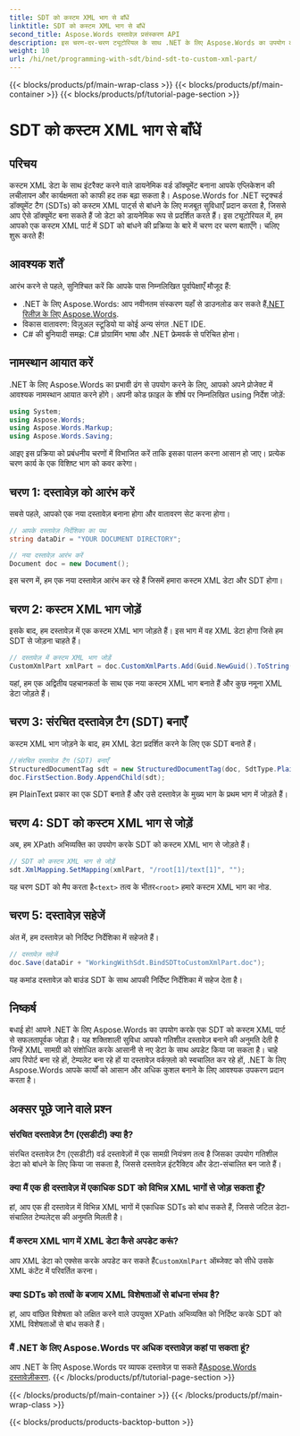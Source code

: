 ```yaml
---
title: SDT को कस्टम XML भाग से बाँधें
linktitle: SDT को कस्टम XML भाग से बाँधें
second_title: Aspose.Words दस्तावेज़ प्रसंस्करण API
description: इस चरण-दर-चरण ट्यूटोरियल के साथ .NET के लिए Aspose.Words का उपयोग करके Word दस्तावेज़ों में कस्टम XML भागों में संरचित दस्तावेज़ टैग (SDTs) को बांधना सीखें।
weight: 10
url: /hi/net/programming-with-sdt/bind-sdt-to-custom-xml-part/
---
```


{{< blocks/products/pf/main-wrap-class >}}
{{< blocks/products/pf/main-container >}}
{{< blocks/products/pf/tutorial-page-section >}}

# SDT को कस्टम XML भाग से बाँधें

## परिचय

कस्टम XML डेटा के साथ इंटरैक्ट करने वाले डायनेमिक वर्ड डॉक्यूमेंट बनाना आपके एप्लिकेशन की लचीलापन और कार्यक्षमता को काफी हद तक बढ़ा सकता है। Aspose.Words for .NET स्ट्रक्चर्ड डॉक्यूमेंट टैग (SDTs) को कस्टम XML पार्ट्स से बांधने के लिए मजबूत सुविधाएँ प्रदान करता है, जिससे आप ऐसे डॉक्यूमेंट बना सकते हैं जो डेटा को डायनेमिक रूप से प्रदर्शित करते हैं। इस ट्यूटोरियल में, हम आपको एक कस्टम XML पार्ट में SDT को बांधने की प्रक्रिया के बारे में चरण दर चरण बताएँगे। चलिए शुरू करते हैं!

## आवश्यक शर्तें

आरंभ करने से पहले, सुनिश्चित करें कि आपके पास निम्नलिखित पूर्वापेक्षाएँ मौजूद हैं:

-  .NET के लिए Aspose.Words: आप नवीनतम संस्करण यहाँ से डाउनलोड कर सकते हैं[.NET रिलीज़ के लिए Aspose.Words](https://releases.aspose.com/words/net/).
- विकास वातावरण: विज़ुअल स्टूडियो या कोई अन्य संगत .NET IDE.
- C# की बुनियादी समझ: C# प्रोग्रामिंग भाषा और .NET फ्रेमवर्क से परिचित होना।

## नामस्थान आयात करें

.NET के लिए Aspose.Words का प्रभावी ढंग से उपयोग करने के लिए, आपको अपने प्रोजेक्ट में आवश्यक नामस्थान आयात करने होंगे। अपनी कोड फ़ाइल के शीर्ष पर निम्नलिखित using निर्देश जोड़ें:

```csharp
using System;
using Aspose.Words;
using Aspose.Words.Markup;
using Aspose.Words.Saving;
```

आइए इस प्रक्रिया को प्रबंधनीय चरणों में विभाजित करें ताकि इसका पालन करना आसान हो जाए। प्रत्येक चरण कार्य के एक विशिष्ट भाग को कवर करेगा।

## चरण 1: दस्तावेज़ को आरंभ करें

सबसे पहले, आपको एक नया दस्तावेज़ बनाना होगा और वातावरण सेट करना होगा।

```csharp
// आपके दस्तावेज़ निर्देशिका का पथ
string dataDir = "YOUR DOCUMENT DIRECTORY";

// नया दस्तावेज़ आरंभ करें
Document doc = new Document();
```

इस चरण में, हम एक नया दस्तावेज़ आरंभ कर रहे हैं जिसमें हमारा कस्टम XML डेटा और SDT होगा।

## चरण 2: कस्टम XML भाग जोड़ें

इसके बाद, हम दस्तावेज़ में एक कस्टम XML भाग जोड़ते हैं। इस भाग में वह XML डेटा होगा जिसे हम SDT से जोड़ना चाहते हैं।

```csharp
// दस्तावेज़ में कस्टम XML भाग जोड़ें
CustomXmlPart xmlPart = doc.CustomXmlParts.Add(Guid.NewGuid().ToString("B"), "<root><text>Hello, World!</text></root>");
```

यहां, हम एक अद्वितीय पहचानकर्ता के साथ एक नया कस्टम XML भाग बनाते हैं और कुछ नमूना XML डेटा जोड़ते हैं।

## चरण 3: संरचित दस्तावेज़ टैग (SDT) बनाएँ

कस्टम XML भाग जोड़ने के बाद, हम XML डेटा प्रदर्शित करने के लिए एक SDT बनाते हैं।

```csharp
//संरचित दस्तावेज़ टैग (SDT) बनाएँ
StructuredDocumentTag sdt = new StructuredDocumentTag(doc, SdtType.PlainText, MarkupLevel.Block);
doc.FirstSection.Body.AppendChild(sdt);
```

हम PlainText प्रकार का एक SDT बनाते हैं और उसे दस्तावेज़ के मुख्य भाग के प्रथम भाग में जोड़ते हैं।

## चरण 4: SDT को कस्टम XML भाग से जोड़ें

अब, हम XPath अभिव्यक्ति का उपयोग करके SDT को कस्टम XML भाग से जोड़ते हैं।

```csharp
// SDT को कस्टम XML भाग से जोड़ें
sdt.XmlMapping.SetMapping(xmlPart, "/root[1]/text[1]", "");
```

 यह चरण SDT को मैप करता है`<text>` तत्व के भीतर`<root>` हमारे कस्टम XML भाग का नोड.

## चरण 5: दस्तावेज़ सहेजें

अंत में, हम दस्तावेज़ को निर्दिष्ट निर्देशिका में सहेजते हैं।

```csharp
// दस्तावेज़ सहेजें
doc.Save(dataDir + "WorkingWithSdt.BindSDTtoCustomXmlPart.doc");
```

यह कमांड दस्तावेज़ को बाउंड SDT के साथ आपकी निर्दिष्ट निर्देशिका में सहेज देता है।

## निष्कर्ष

बधाई हो! आपने .NET के लिए Aspose.Words का उपयोग करके एक SDT को कस्टम XML पार्ट से सफलतापूर्वक जोड़ा है। यह शक्तिशाली सुविधा आपको गतिशील दस्तावेज़ बनाने की अनुमति देती है जिन्हें XML सामग्री को संशोधित करके आसानी से नए डेटा के साथ अपडेट किया जा सकता है। चाहे आप रिपोर्ट बना रहे हों, टेम्पलेट बना रहे हों या दस्तावेज़ वर्कफ़्लो को स्वचालित कर रहे हों, .NET के लिए Aspose.Words आपके कार्यों को आसान और अधिक कुशल बनाने के लिए आवश्यक उपकरण प्रदान करता है।

## अक्सर पूछे जाने वाले प्रश्न

### संरचित दस्तावेज़ टैग (एसडीटी) क्या है?
संरचित दस्तावेज़ टैग (एसडीटी) वर्ड दस्तावेज़ों में एक सामग्री नियंत्रण तत्व है जिसका उपयोग गतिशील डेटा को बांधने के लिए किया जा सकता है, जिससे दस्तावेज़ इंटरैक्टिव और डेटा-संचालित बन जाते हैं।

### क्या मैं एक ही दस्तावेज़ में एकाधिक SDT को विभिन्न XML भागों से जोड़ सकता हूँ?
हां, आप एक ही दस्तावेज़ में विभिन्न XML भागों में एकाधिक SDTs को बांध सकते हैं, जिससे जटिल डेटा-संचालित टेम्पलेट्स की अनुमति मिलती है।

### मैं कस्टम XML भाग में XML डेटा कैसे अपडेट करूं?
 आप XML डेटा को एक्सेस करके अपडेट कर सकते हैं`CustomXmlPart` ऑब्जेक्ट को सीधे उसके XML कंटेंट में परिवर्तित करना।

### क्या SDTs को तत्वों के बजाय XML विशेषताओं से बांधना संभव है?
हां, आप वांछित विशेषता को लक्षित करने वाले उपयुक्त XPath अभिव्यक्ति को निर्दिष्ट करके SDT को XML विशेषताओं से बांध सकते हैं।

### मैं .NET के लिए Aspose.Words पर अधिक दस्तावेज़ कहां पा सकता हूं?
 आप .NET के लिए Aspose.Words पर व्यापक दस्तावेज़ पा सकते हैं[Aspose.Words दस्तावेज़ीकरण](https://reference.aspose.com/words/net/).
{{< /blocks/products/pf/tutorial-page-section >}}

{{< /blocks/products/pf/main-container >}}
{{< /blocks/products/pf/main-wrap-class >}}

{{< blocks/products/products-backtop-button >}}
